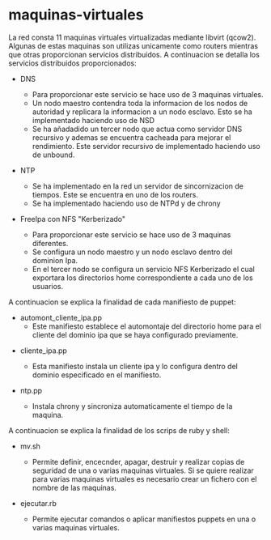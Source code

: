 # maquinas-virtuales

La red consta 11 maquinas virtuales virtualizadas mediante libvirt (qcow2). Algunas de estas maquinas son utilizas unicamente como routers mientras que otras proporcionan servicios distribuidos.
A continuacion se detalla los servicios distribuidos proporcionados:

* DNS
    - Para proporcionar este servicio se hace uso de 3 maquinas virtuales.
    - Un nodo maestro contendra toda la informacion de los nodos de autoridad y replicara la informacion a un nodo esclavo. Esto se ha implementado haciendo uso de NSD
    - Se ha añadadido un tercer nodo que actua como servidor DNS recursivo y ademas se encuentra cacheada para mejorar el rendimiento. Este servidor recursivo de implementado haciendo uso de unbound.
 
* NTP
    - Se ha implementado en la red un servidor de sincornizacion de tiempos. Este se encuentra en uno de los routers.
    - Se ha implementado haciendo uso de NTPd y de chrony

* FreeIpa con NFS "Kerberizado"
    - Para proporcionar este servicio se hace uso de 3 maquinas diferentes.
    - Se configura un nodo maestro y un nodo esclavo dentro del dominion Ipa.
    - En el tercer nodo se configura un servicio NFS Kerberizado el cual exportara los directorios home correspondiente a cada uno de los usuarios.
  


A continuacion se explica la finalidad de cada manifiesto de puppet:
+ automont_cliente_ipa.pp
    - Este manifiesto establece el automontaje del directorio home para el cliente del dominio ipa que se haya configurado previamente.

* cliente_ipa.pp
    - Esta manifiesto instala un cliente ipa y lo configura dentro del dominio especificado en el manifiesto.
  
* ntp.pp
    - Instala chrony y sincroniza automaticamente el tiempo de la maquina.

A continuacion se explica la finalidad de los scrips de ruby y shell:
* mv.sh
    - Permite definir, encecnder, apagar, destruir y realizar copias de seguridad de una o varias maquinas virtuales. Si se quiere realizar para varias maquinas virtuales es necesario crear un fichero con el nombre de las maquinas.
  
* ejecutar.rb
    - Permite ejecutar comandos o aplicar manifiestos puppets en una o varias maquinas virtuales.
